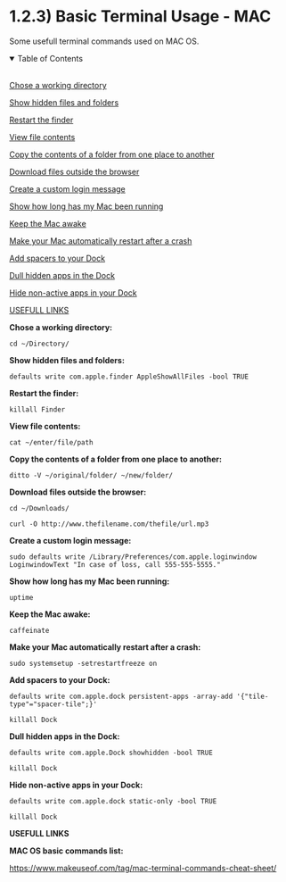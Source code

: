# 1.2.3) Basic Terminal Usage - MAC

Some usefull terminal commands used on MAC OS.

<details open>
<summary>Table of Contents</summary>
<br>

[Chose a working directory](#h1)

[Show hidden files and folders](#h2)

[Restart the finder](#h3)

[View file contents](#h4)

[Copy the contents of a folder from one place to another](#h5)

[Download files outside the browser](#h6)

[Create a custom login message](#h7)

[Show how long has my Mac been running](#h8)

[Keep the Mac awake](#h9)

[Make your Mac automatically restart after a crash](#h10)

[Add spacers to your Dock](#h11)

[Dull hidden apps in the Dock](#h12)

[Hide non-active apps in your Dock](#h13)

[USEFULL LINKS](#h14)

</details>

<a name="h1"/>

**Chose a working directory:**
```
cd ~/Directory/
```

<a name="h2"/>

**Show hidden files and folders:**
```
defaults write com.apple.finder AppleShowAllFiles -bool TRUE
```

<a name="h3"/>

**Restart the finder:**
```
killall Finder
```

<a name="h4"/>

**View file contents:**
```
cat ~/enter/file/path
```

<a name="h5"/>

**Copy the contents of a folder from one place to another:**
```
ditto -V ~/original/folder/ ~/new/folder/
```

<a name="h6"/>

**Download files outside the browser:**
```
cd ~/Downloads/

curl -O http://www.thefilename.com/thefile/url.mp3
```

<a name="h7"/>

**Create a custom login message:**
```
sudo defaults write /Library/Preferences/com.apple.loginwindow LoginwindowText "In case of loss, call 555-555-5555."
```

<a name="h8"/>

**Show how long has my Mac been running:**
```
uptime
```

<a name="h9"/>

**Keep the Mac awake:**
```
caffeinate
```

<a name="h10"/>

**Make your Mac automatically restart after a crash:**
```
sudo systemsetup -setrestartfreeze on
```

<a name="h11"/>

**Add spacers to your Dock:**
```
defaults write com.apple.dock persistent-apps -array-add '{"tile-type"="spacer-tile";}'

killall Dock
```

<a name="h12"/>

**Dull hidden apps in the Dock:**
```
defaults write com.apple.Dock showhidden -bool TRUE

killall Dock
```

<a name="h13"/>

**Hide non-active apps in your Dock:**
```
defaults write com.apple.dock static-only -bool TRUE

killall Dock
```

<a name="h14"/>

**USEFULL LINKS**

**MAC OS basic commands list:**

https://www.makeuseof.com/tag/mac-terminal-commands-cheat-sheet/